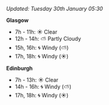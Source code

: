 *Updated: Tuesday 30th January 05:30*

**Glasgow**

* 7h - 11h: :sunny: Clear
* 12h - 14h: :partly_sunny: Partly Cloudy
* 15h, 16h: :cyclone: Windy (:partly_sunny:)
* 17h, 18h: :cyclone: Windy (:sunny:)

**Edinburgh**

* 7h - 13h: :sunny: Clear
* 14h - 16h: :cyclone: Windy (:partly_sunny:)
* 17h, 18h: :cyclone: Windy (:sunny:)
